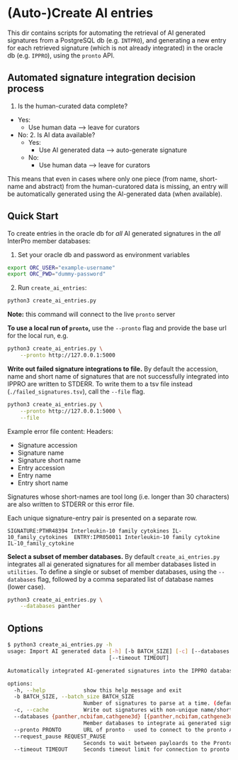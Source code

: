 # (Auto-)Create AI entries

This dir contains scripts for automating the retrieval of AI generated signatures from a PostgreSQL db (e.g. `INTPRO`), and generating a new entry for each retrieved signature (which is not already integrated) in the oracle db (e.g. `IPPRO`), using the `pronto` API.

## Automated signature integration decision process

1. Is the human-curated data complete?
  - Yes:
    - Use human data --> leave for curators
  - No:
    2. Is AI data available?
    - Yes:
      - Use AI generated data --> auto-generate signature
    - No:
      - Use human data --> leave for curators

This means that even in cases where only one piece (from name, short-name and abstract) from the human-curatored data is missing, an 
entry will be automatically generated using the AI-generated data (when available).

## Quick Start

To create entries in the oracle db for *all* AI generated signatures in the *all* InterPro member databases:

1. Set your oracle db and password as environment variables
```bash
export ORC_USER="example-username"
export ORC_PWD="dummy-password"
```

2. Run `create_ai_entries`:
```bash
python3 create_ai_entries.py
```

**Note:** this command will connect to the live `pronto` server

**To use a local run of `pronto`,** use the `--pronto` flag and provide the base url for the local run, e.g.

```bash
python3 create_ai_entries.py \
    --pronto http://127.0.0.1:5000
```

**Write out failed signature integrations to file.** By default the accession, name and short name of signatures that are not successfully integrated into IPPRO are written to STDERR. To write them to a tsv file instead (`./failed_signatures.tsv`), call the `--file` flag.

```bash
python3 create_ai_entries.py \
    --pronto http://127.0.0.1:5000 \
    --file
```

Example error file content:
Headers:
* Signature accession
* Signature name
* Signature short name
* Entry accession
* Entry name
* Entry short name

Signatures whose short-names are tool long (i.e. longer than 30 characters) are also written to STDERR or this error file.

Each unique signature-entry pair is presented on a separate row.

```
SIGNATURE:PTHR48394	Interleukin-10 family cytokines	IL-10_family_cytokines	ENTRY:IPR050011	Interleukin-10 family cytokine	IL-10_family_cytokine
```

**Select a subset of member databases.** By default `create_ai_entries.py` integrates all ai generated signatures for all member databases listed in `utilities`. To define a single or subset of member databases, using the `--databases` flag, followed by a comma separated list of database names (lower case).

```bash
python3 create_ai_entries.py \
    --databases panther
```

## Options

```bash
$ python3 create_ai_entries.py -h
usage: Import AI generated data [-h] [-b BATCH_SIZE] [-c] [--databases {panther,ncbifam,cathgene3d} [{panther,ncbifam,cathgene3d} ...]] [--pronto PRONTO] [--request_pause REQUEST_PAUSE]
                                [--timeout TIMEOUT]

Automatically integrated AI-generated signatures into the IPPRO database

options:
  -h, --help            show this help message and exit
  -b BATCH_SIZE, --batch_size BATCH_SIZE
                        Number of signatures to parse at a time. (default: 50000000)
  -c, --cache           Write out signatures with non-unique name/short name to a TSV file (default: False)
  --databases {panther,ncbifam,cathgene3d} [{panther,ncbifam,cathgene3d} ...]
                        Member databases to integrate ai generated signatures from. Default: ALL (default: ['panther', 'ncbifam', 'cathgene3d'])
  --pronto PRONTO       URL of pronto - used to connect to the pronto API. (default: http://pronto.ebi.ac.uk:5000)
  --request_pause REQUEST_PAUSE
                        Seconds to wait between payloards to the Pronto REST API (default: 1)
  --timeout TIMEOUT     Seconds timeout limit for connection to pronto (default: 10)
```
